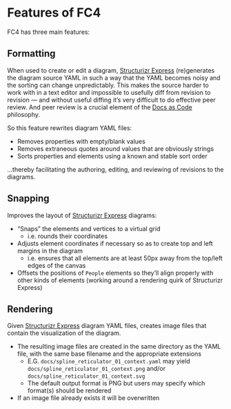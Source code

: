 # Features of FC4

FC4 has three main features:

## Formatting

When used to create or edit a diagram, [Structurizr Express][structurizr-express] (re)generates the
diagram source YAML in such a way that the YAML becomes noisy and the sorting can change
unpredictably. This makes the source harder to work with in a text editor and impossible to usefully
diff from revision to revision — and without useful diffing it’s very difficult to do effective peer
review. And peer review is a crucial element of the [Docs as Code][docs-as-code] philosophy.

So this feature rewrites diagram YAML files:

* Removes properties with empty/blank values
* Removes extraneous quotes around values that are obviously strings
* Sorts properties and elements using a known and stable sort order

…thereby facilitating the authoring, editing, and reviewing of revisions to the diagrams.

## Snapping

Improves the layout of [Structurizr Express][structurizr-express] diagrams:

* “Snaps” the elements and vertices to a virtual grid
  * i.e. rounds their coordinates
* Adjusts element coordinates if necessary so as to create top and left margins in the diagram
  * i.e. ensures that all elements are at least 50px away from the top/left edges of the canvas
* Offsets the positions of `People` elements so they’ll align properly with other kinds of elements
  (working around a rendering quirk of Structurizr Express)

## Rendering

Given [Structurizr Express][structurizr-express] diagram YAML files, creates image files that
contain the visualization of the diagram.

* The resulting image files are created in the same directory as the YAML file, with the same base
  filename and the appropriate extensions
  * E.G. `docs/spline_reticulator_01_context.yaml` may yield
    `docs/spline_reticulator_01_context.png` and/or `docs/spline_reticulator_01_context.svg`
  * The default output format is PNG but users may specify which format(s) should be rendered
* If an image file already exists it will be overwritten


[docs-as-code]: https://www.writethedocs.org/guide/docs-as-code/
[structurizr-express]: https://structurizr.com/help/express
